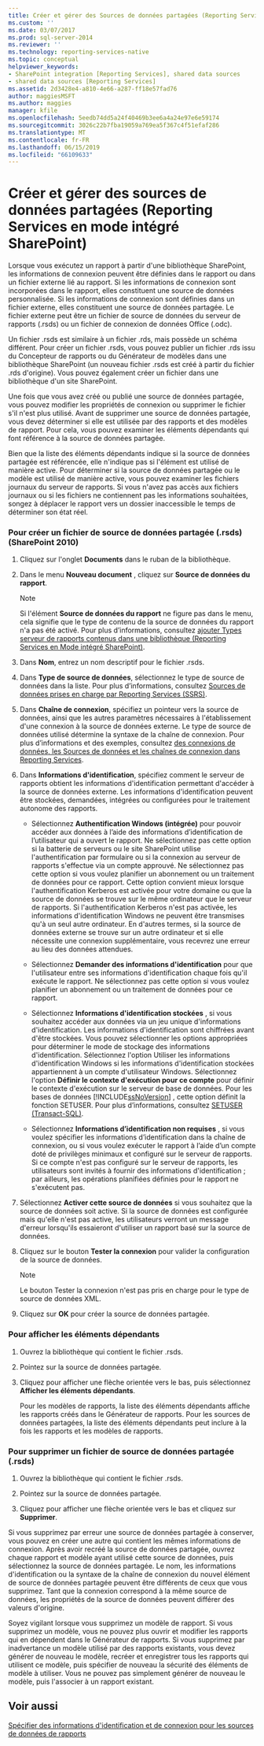 ```yaml
---
title: Créer et gérer des Sources de données partagées (Reporting Services en Mode intégré SharePoint) | Microsoft Docs
ms.custom: ''
ms.date: 03/07/2017
ms.prod: sql-server-2014
ms.reviewer: ''
ms.technology: reporting-services-native
ms.topic: conceptual
helpviewer_keywords:
- SharePoint integration [Reporting Services], shared data sources
- shared data sources [Reporting Services]
ms.assetid: 2d3428e4-a810-4e66-a287-ff18e57fad76
author: maggiesMSFT
ms.author: maggies
manager: kfile
ms.openlocfilehash: 5eedb74dd5a24f40469b3ee6a4a24e97e6e59174
ms.sourcegitcommit: 3026c22b7fba19059a769ea5f367c4f51efaf286
ms.translationtype: MT
ms.contentlocale: fr-FR
ms.lasthandoff: 06/15/2019
ms.locfileid: "66109633"
---
```

# <a name="create-and-manage-shared-data-sources-reporting-services-in-sharepoint-integrated-mode"></a>Créer et gérer des sources de données partagées (Reporting Services en mode intégré SharePoint)
  Lorsque vous exécutez un rapport à partir d'une bibliothèque SharePoint, les informations de connexion peuvent être définies dans le rapport ou dans un fichier externe lié au rapport. Si les informations de connexion sont incorporées dans le rapport, elles constituent une source de données personnalisée. Si les informations de connexion sont définies dans un fichier externe, elles constituent une source de données partagée. Le fichier externe peut être un fichier de source de données du serveur de rapports (.rsds) ou un fichier de connexion de données Office (.odc).  
  
 Un fichier .rsds est similaire à un fichier .rds, mais possède un schéma différent. Pour créer un fichier .rsds, vous pouvez publier un fichier .rds issu du Concepteur de rapports ou du Générateur de modèles dans une bibliothèque SharePoint (un nouveau fichier .rsds est créé à partir du fichier .rds d'origine). Vous pouvez également créer un fichier dans une bibliothèque d'un site SharePoint.  
  
 Une fois que vous avez créé ou publié une source de données partagée, vous pouvez modifier les propriétés de connexion ou supprimer le fichier s'il n'est plus utilisé. Avant de supprimer une source de données partagée, vous devez déterminer si elle est utilisée par des rapports et des modèles de rapport. Pour cela, vous pouvez examiner les éléments dépendants qui font référence à la source de données partagée.  
  
 Bien que la liste des éléments dépendants indique si la source de données partagée est référencée, elle n'indique pas si l'élément est utilisé de manière active. Pour déterminer si la source de données partagée ou le modèle est utilisé de manière active, vous pouvez examiner les fichiers journaux du serveur de rapports. Si vous n'avez pas accès aux fichiers journaux ou si les fichiers ne contiennent pas les informations souhaitées, songez à déplacer le rapport vers un dossier inaccessible le temps de déterminer son état réel.  
  
### <a name="to-create-a-shared-data-source-rsds-file-sharepoint-2010"></a>Pour créer un fichier de source de données partagée (.rsds) (SharePoint 2010)  
  
1.  Cliquez sur l'onglet **Documents** dans le ruban de la bibliothèque.  
  
2.  Dans le menu **Nouveau document** , cliquez sur **Source de données du rapport**.  
  
    > [!NOTE]  
    >  Si l'élément **Source de données du rapport** ne figure pas dans le menu, cela signifie que le type de contenu de la source de données du rapport n'a pas été activé. Pour plus d’informations, consultez [ajouter Types serveur de rapports contenus dans une bibliothèque &#40;Reporting Services en Mode intégré SharePoint&#41;](../../2014/reporting-services/add-reporting-services-content-types-to-a-sharepoint-library.md).  
  
3.  Dans **Nom**, entrez un nom descriptif pour le fichier .rsds.  
  
4.  Dans **Type de source de données**, sélectionnez le type de source de données dans la liste. Pour plus d’informations, consultez [Sources de données prises en charge par Reporting Services &#40;SSRS&#41;](create-deploy-and-manage-mobile-and-paginated-reports.md).  
  
5.  Dans **Chaîne de connexion**, spécifiez un pointeur vers la source de données, ainsi que les autres paramètres nécessaires à l'établissement d'une connexion à la source de données externe. Le type de source de données utilisé détermine la syntaxe de la chaîne de connexion. Pour plus d’informations et des exemples, consultez [des connexions de données, les Sources de données et les chaînes de connexion dans Reporting Services](../../2014/reporting-services/data-connections-data-sources-and-connection-strings-in-reporting-services.md).  
  
6.  Dans **Informations d'identification**, spécifiez comment le serveur de rapports obtient les informations d'identification permettant d'accéder à la source de données externe. Les informations d'identification peuvent être stockées, demandées, intégrées ou configurées pour le traitement autonome des rapports.  
  
    -   Sélectionnez **Authentification Windows (intégrée)** pour pouvoir accéder aux données à l’aide des informations d’identification de l’utilisateur qui a ouvert le rapport. Ne sélectionnez pas cette option si la batterie de serveurs ou le site SharePoint utilise l'authentification par formulaire ou si la connexion au serveur de rapports s'effectue via un compte approuvé. Ne sélectionnez pas cette option si vous voulez planifier un abonnement ou un traitement de données pour ce rapport. Cette option convient mieux lorsque l'authentification Kerberos est activée pour votre domaine ou que la source de données se trouve sur le même ordinateur que le serveur de rapports. Si l'authentification Kerberos n'est pas activée, les informations d'identification Windows ne peuvent être transmises qu'à un seul autre ordinateur. En d'autres termes, si la source de données externe se trouve sur un autre ordinateur et si elle nécessite une connexion supplémentaire, vous recevrez une erreur au lieu des données attendues.  
  
    -   Sélectionnez **Demander des informations d'identification** pour que l'utilisateur entre ses informations d'identification chaque fois qu'il exécute le rapport. Ne sélectionnez pas cette option si vous voulez planifier un abonnement ou un traitement de données pour ce rapport.  
  
    -   Sélectionnez **Informations d'identification stockées** , si vous souhaitez accéder aux données via un jeu unique d'informations d'identification. Les informations d'identification sont chiffrées avant d'être stockées. Vous pouvez sélectionner les options appropriées pour déterminer le mode de stockage des informations d'identification. Sélectionnez l'option Utiliser les informations d'identification Windows si les informations d'identification stockées appartiennent à un compte d'utilisateur Windows. Sélectionnez l'option **Définir le contexte d'exécution pour ce compte** pour définir le contexte d'exécution sur le serveur de base de données. Pour les bases de données [!INCLUDE[ssNoVersion](../includes/ssnoversion-md.md)] , cette option définit la fonction SETUSER. Pour plus d’informations, consultez [SETUSER &#40;Transact-SQL&#41;](/sql/t-sql/statements/setuser-transact-sql).  
  
    -   Sélectionnez **Informations d’identification non requises** , si vous voulez spécifier les informations d’identification dans la chaîne de connexion, ou si vous voulez exécuter le rapport à l’aide d’un compte doté de privilèges minimaux et configuré sur le serveur de rapports. Si ce compte n'est pas configuré sur le serveur de rapports, les utilisateurs sont invités à fournir des informations d'identification ; par ailleurs, les opérations planifiées définies pour le rapport ne s'exécutent pas.  
  
7.  Sélectionnez **Activer cette source de données** si vous souhaitez que la source de données soit active. Si la source de données est configurée mais qu'elle n'est pas active, les utilisateurs verront un message d'erreur lorsqu'ils essaieront d'utiliser un rapport basé sur la source de données.  
  
8.  Cliquez sur le bouton **Tester la connexion** pour valider la configuration de la source de données.  
  
    > [!NOTE]  
    >  Le bouton Tester la connexion n'est pas pris en charge pour le type de source de données XML.  
  
9. Cliquez sur **OK** pour créer la source de données partagée.  
  
### <a name="to-view-dependent-items"></a>Pour afficher les éléments dépendants  
  
1.  Ouvrez la bibliothèque qui contient le fichier .rsds.  
  
2.  Pointez sur la source de données partagée.  
  
3.  Cliquez pour afficher une flèche orientée vers le bas, puis sélectionnez **Afficher les éléments dépendants**.  
  
     Pour les modèles de rapports, la liste des éléments dépendants affiche les rapports créés dans le Générateur de rapports. Pour les sources de données partagées, la liste des éléments dépendants peut inclure à la fois les rapports et les modèles de rapports.  
  
### <a name="to-delete-a-shared-data-source-rsds-file"></a>Pour supprimer un fichier de source de données partagée (.rsds)  
  
1.  Ouvrez la bibliothèque qui contient le fichier .rsds.  
  
2.  Pointez sur la source de données partagée.  
  
3.  Cliquez pour afficher une flèche orientée vers le bas et cliquez sur **Supprimer**.  
  
 Si vous supprimez par erreur une source de données partagée à conserver, vous pouvez en créer une autre qui contient les mêmes informations de connexion. Après avoir recréé la source de données partagée, ouvrez chaque rapport et modèle ayant utilisé cette source de données, puis sélectionnez la source de données partagée. Le nom, les informations d'identification ou la syntaxe de la chaîne de connexion du nouvel élément de source de données partagée peuvent être différents de ceux que vous supprimez. Tant que la connexion correspond à la même source de données, les propriétés de la source de données peuvent différer des valeurs d'origine.  
  
 Soyez vigilant lorsque vous supprimez un modèle de rapport. Si vous supprimez un modèle, vous ne pouvez plus ouvrir et modifier les rapports qui en dépendent dans le Générateur de rapports. Si vous supprimez par inadvertance un modèle utilisé par des rapports existants, vous devez générer de nouveau le modèle, recréer et enregistrer tous les rapports qui utilisent ce modèle, puis spécifier de nouveau la sécurité des éléments de modèle à utiliser. Vous ne pouvez pas simplement générer de nouveau le modèle, puis l'associer à un rapport existant.  
  
## <a name="see-also"></a>Voir aussi  
 [Spécifier des informations d'identification et de connexion pour les sources de données de rapports](report-data/specify-credential-and-connection-information-for-report-data-sources.md)  
  
  
